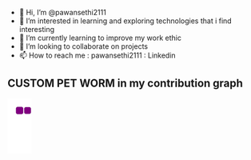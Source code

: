 - 👋 Hi, I’m @pawansethi2111
- 👀 I’m interested in learning and exploring technologies that i find interesting
- 🌱 I’m currently learning to improve my work ethic
- 💞️ I’m looking to collaborate on projects 
- 📫 How to reach me : pawansethi2111 : Linkedin

<!---
pawansethi2111/pawansethi2111 is a ✨ special ✨ repository because its `README.md` (this file) appears on your GitHub profile.
You can click the Preview link to take a look at your changes.
--->

## CUSTOM PET WORM in my contribution graph
![snake gif](https://github.com/pawansethi2111/pawansethi2111/blob/output/github-contribution-grid-snake.gif)
